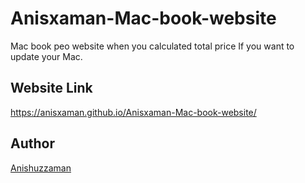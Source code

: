 # Anisxaman-Mac-book-website
Mac book peo website when you calculated total price If you want to update your Mac.


## Website Link

https://anisxaman.github.io/Anisxaman-Mac-book-website/

## Author

[Anishuzzaman][author]

[author]: https://www.facebook.com/anishuzzaman/
